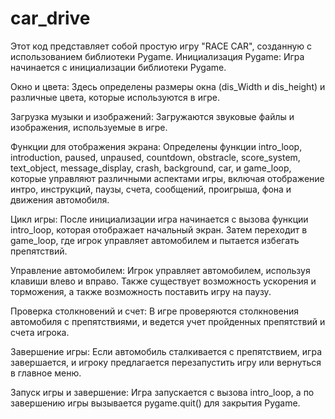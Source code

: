 # car_drive
Этот код представляет собой простую игру "RACE CAR", созданную с использованием библиотеки Pygame.
Инициализация Pygame: Игра начинается с инициализации библиотеки Pygame.

Окно и цвета: Здесь определены размеры окна (dis_Width и dis_height) и различные цвета, которые используются в игре.

Загрузка музыки и изображений: Загружаются звуковые файлы и изображения, используемые в игре.

Функции для отображения экрана: Определены функции intro_loop, introduction, paused, unpaused, countdown, obstracle, score_system, text_object, message_display, crash, background, car, и game_loop, которые управляют различными аспектами игры, включая отображение интро, инструкций, паузы, счета, сообщений, проигрыша, фона и движения автомобиля.

Цикл игры: После инициализации игра начинается с вызова функции intro_loop, которая отображает начальный экран. Затем переходит в game_loop, где игрок управляет автомобилем и пытается избегать препятствий.

Управление автомобилем: Игрок управляет автомобилем, используя клавиши влево и вправо. Также существует возможность ускорения и торможения, а также возможность поставить игру на паузу.

Проверка столкновений и счет: В игре проверяются столкновения автомобиля с препятствиями, и ведется учет пройденных препятствий и счета игрока.

Завершение игры: Если автомобиль сталкивается с препятствием, игра завершается, и игроку предлагается перезапустить игру или вернуться в главное меню.

Запуск игры и завершение: Игра запускается с вызова intro_loop, а по завершению игры вызывается pygame.quit() для закрытия Pygame.
